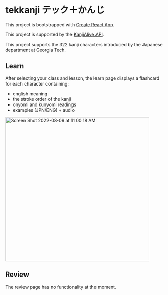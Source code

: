 # tekkanji テック＋かんじ

This project is bootstrapped with [Create React App](https://github.com/facebook/create-react-app).

This project is supported by the [KanjiAlive API](https://app.kanjialive.com/api/docs).

This project supports the 322 kanji characters introduced by the Japanese department at Georgia Tech.

## Learn

After selecting your class and lesson, the learn page displays a flashcard for each character containing:
* english meaning
* the stroke order of the kanji
* onyomi and kunyomi readings
* examples (JPN/ENG) + audio

<img width="450" alt="Screen Shot 2022-08-09 at 11 00 18 AM" src="https://user-images.githubusercontent.com/91080282/183685583-9d53d6a5-86ce-4257-a891-b2f4f08fb291.png">

## Review

The review page has no functionality at the moment.
